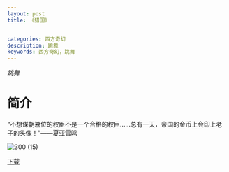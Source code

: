 ```yaml
---
layout: post
title: 《猎国》


categories: 西方奇幻
description: 跳舞
keywords: 西方奇幻，跳舞
---
```


*跳舞*

# 简介

“不想谋朝篡位的权臣不是一个合格的权臣……总有一天，帝国的金币上会印上老子的头像！”——夏亚雷鸣

![300 (15)](http://tvax3.sinaimg.cn/large/008dGP0Fgy1gtyj7zaiexj304605kmx9.jpg)

[下载](https://link.jscdn.cn/1drv/aHR0cHM6Ly8xZHJ2Lm1zL3QvcyFBaGU2R2dNWmVFb2poUWtCTDhJdmRlWmZEQTBCP2U9ZmZhYnV0.txt)
